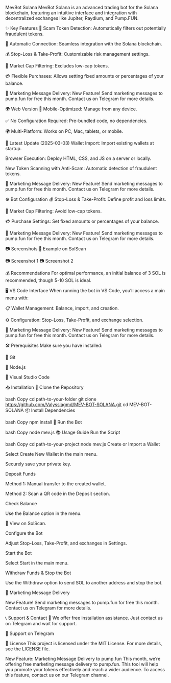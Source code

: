 MevBot Solana
MevBot Solana is an advanced trading bot for the Solana blockchain, featuring an intuitive interface and integration with decentralized exchanges like Jupiter, Raydium, and Pump.FUN.

✨ Key Features
🚫 Scam Token Detection: Automatically filters out potentially fraudulent tokens.

🔗 Automatic Connection: Seamless integration with the Solana blockchain.

💰 Stop-Loss & Take-Profit: Customizable risk management settings.

💸 Market Cap Filtering: Excludes low-cap tokens.

💳 Flexible Purchases: Allows setting fixed amounts or percentages of your balance.

📢 Marketing Message Delivery: New Feature! Send marketing messages to pump.fun for free this month. Contact us on Telegram for more details.

🌍 Web Version
📱 Mobile-Optimized: Manage from any device.

✅ No Configuration Required: Pre-bundled code, no dependencies.

🌍 Multi-Platform: Works on PC, Mac, tablets, or mobile.

📢 Latest Update (2025-03-03)
Wallet Import: Import existing wallets at startup.

Browser Execution: Deploy HTML, CSS, and JS on a server or locally.

New Token Scanning with Anti-Scam: Automatic detection of fraudulent tokens.

📢 Marketing Message Delivery: New Feature! Send marketing messages to pump.fun for free this month. Contact us on Telegram for more details.

⚙️ Bot Configuration
💰 Stop-Loss & Take-Profit: Define profit and loss limits.

💸 Market Cap Filtering: Avoid low-cap tokens.

💳 Purchase Settings: Set fixed amounts or percentages of your balance.

📢 Marketing Message Delivery: New Feature! Send marketing messages to pump.fun for free this month. Contact us on Telegram for more details.

📷 Screenshots
🔗 Example on SolScan

📷 Screenshot 1
📷 Screenshot 2

💰 Recommendations
For optimal performance, an initial balance of 3 SOL is recommended, though 5-10 SOL is ideal.

🖥️ VS Code Interface
When running the bot in VS Code, you’ll access a main menu with:

📋 Wallet Management: Balance, import, and creation.

⚙️ Configuration: Stop-Loss, Take-Profit, and exchange selection.

📢 Marketing Message Delivery: New Feature! Send marketing messages to pump.fun for free this month. Contact us on Telegram for more details.

🛠️ Prerequisites
Make sure you have installed:

🔗 Git

🔗 Node.js

🔗 Visual Studio Code

📥 Installation
📂 Clone the Repository

bash
Copy
cd path-to-your-folder
git clone https://github.com/Valyssiagmd/MEV-BOT-SOLANA.git
cd MEV-BOT-SOLANA
📦 Install Dependencies

bash
Copy
npm install
🚀 Run the Bot

bash
Copy
node mev.js
📚 Usage Guide
Run the Script

bash
Copy
cd path-to-your-project
node mev.js
Create or Import a Wallet

Select Create New Wallet in the main menu.

Securely save your private key.

Deposit Funds

Method 1: Manual transfer to the created wallet.

Method 2: Scan a QR code in the Deposit section.

Check Balance

Use the Balance option in the menu.

🔗 View on SolScan.

Configure the Bot

Adjust Stop-Loss, Take-Profit, and exchanges in Settings.

Start the Bot

Select Start in the main menu.

Withdraw Funds & Stop the Bot

Use the Withdraw option to send SOL to another address and stop the bot.

📢 Marketing Message Delivery

New Feature! Send marketing messages to pump.fun for free this month. Contact us on Telegram for more details.

📞 Support & Contact
🚀 We offer free installation assistance. Just contact us on Telegram and wait for support.

📩 Support on Telegram

📜 License
This project is licensed under the MIT License. For more details, see the LICENSE file.

New Feature: Marketing Message Delivery to pump.fun
This month, we’re offering free marketing message delivery to pump.fun. This tool will help you promote your tokens effectively and reach a wider audience. To access this feature, contact us on our Telegram channel.

